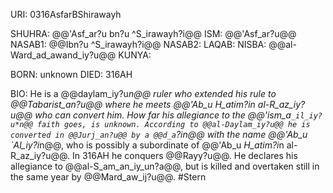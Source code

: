URI: 0316AsfarBShirawayh

SHUHRA: @@'Asf_ar?u bn?u ^S_irawayh?i@@
ISM: @@'Asf_ar?u@@
NASAB1: @@Ibn?u ^S_irawayh?i@@
NASAB2: 
LAQAB: 
NISBA: @@al-Ward_ad_awand_iy?u@@
KUNYA: 

BORN: unknown
DIED: 316AH

BIO: He is a @@daylam_iy?u*n@@ ruler who extended his rule to @@*Tabarist_an?u@@ where he meets @@'Ab_u *H_atim?i*n al-R_az_iy?u@@ who can convert him. How far his allegiance to the @@'ism_a`_il_iy?u*n@@ faith goes, is unknown. According to @@al-Daylam_iy?u@@ he is converted in @@Jurj_an?u@@ by a @@d_a`?i*n@@ with the name @@'Ab_u `Al_iy?i*n@@, who is possibly a subordinate of @@'Ab_u *H_atim?i*n al-R_az_iy?u@@. In 316AH he conquers @@Rayy?u@@. He declares his allegiance to @@al-S_am_an_iy_un?a@@, but is killed and overtaken still in the same year by @@Mard_aw_ij?u@@. #Stern
